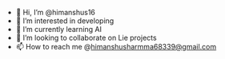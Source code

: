 - 👋 Hi, I’m @himanshus16
- 👀 I’m interested in developing 
- 🌱 I’m currently learning AI
- 💞️ I’m looking to collaborate on Lie projects
- 📫 How to reach me @himanshusharmma68339@gmail.com

<!---
himanshus16/himanshus16 is a ✨ special ✨ repository because its `README.md` (this file) appears on your GitHub profile.
You can click the Preview link to take a look at your changes.
--->

